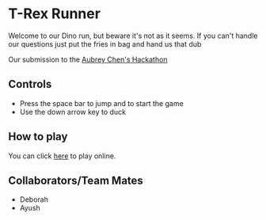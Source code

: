 # T-Rex Runner

Welcome to our Dino run, but beware it's not as it seems.
If you can't handle our questions just put the fries in bag and hand us that dub

Our submission to the [Aubrey Chen's Hackathon](https://brainrot-jia-seed-hackathon.devpost.com/)
## Controls

* Press the space bar to jump and to start the game
* Use the down arrow key to duck

## How to play

You can click [here](https://debrx.github.io/dino-hack/) to play online.

## Collaborators/Team Mates
* Deborah
* Ayush